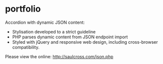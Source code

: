 # portfolio
Accordion with dynamic JSON content:

* Stylisation developed to a strict guideline
* PHP parses dynamic content from JSON endpoint import
* Styled with jQuery and responsive web design, including cross-browser compatibility.

Please view the online: http://saulcross.com/json.php
